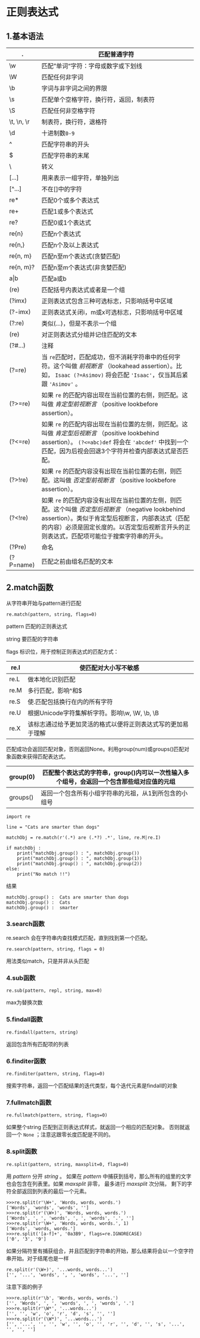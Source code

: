 # 正则表达式

## 1.基本语法

| .            | 匹配普通字符                                                 |
| ------------ | ------------------------------------------------------------ |
| \w           | 匹配”单词“字符：字母或数字或下划线                           |
| \W           | 匹配任何非字词                                               |
| \b           | 字词与非字词之间的界限                                       |
| \s           | 匹配单个空格字符，换行符，返回，制表符                       |
| \S           | 匹配任何非空格字符                                           |
| \t, \n, \r   | 制表符，换行符，退格符                                       |
| \d           | 十进制数`0-9`                                                |
| ^            | 匹配字符串的开头                                             |
| $            | 匹配字符串的末尾                                             |
| \            | 转义                                                         |
| [...]        | 用来表示一组字符，单独列出                                   |
| [^...]       | 不在[]中的字符                                               |
| re*          | 匹配0个或多个表达式                                          |
| re+          | 匹配1或多个表达式                                            |
| re?          | 匹配0或1个表达式                                             |
| re{n}        | 匹配n个表达式                                                |
| re{n,}       | 匹配n个及以上表达式                                          |
| re{n, m}     | 匹配n至m个表达式(贪婪匹配)                                   |
| re{n, m}?    | 匹配n至m个表达式(非贪婪匹配)                                 |
| a\|b         | 匹配a或b                                                     |
| (re)         | 匹配括号内表达式或者是一个组                                 |
| (?imx)       | 正则表达式包含三种可选标志，只影响括号中区域                 |
| (?-imx)      | 正则表达式关闭i，m或x可选标志，只影响括号中区域              |
| (?:re)       | 类似(...)，但是不表示一个组                                  |
| (re)         | 对正则表达式分组并记住匹配的文本                             |
| (?#...)      | 注释                                                         |
| (?=re)       | 当 `re`匹配时，匹配成功，但不消耗字符串中的任何字符。这个叫做 *前视断言* （lookahead assertion）。比如， `Isaac (?=Asimov)` 将会匹配 `'Isaac'`，仅当其后紧跟 `'Asimov'` 。 |
| (?>=re)      | 如果 `re` 的匹配内容出现在当前位置的右侧，则匹配。这叫做 *肯定型前视断言* （positive lookbefore assertion）。 |
| (?<=re)      | 如果 `re` 的匹配内容出现在当前位置的左侧，则匹配。这叫做 *肯定型后视断言* （positive lookbehind assertion）。 `(?<=abc)def` 将会在 `'abcdef'` 中找到一个匹配，因为后视会回退3个字符并检查内部表达式是否匹配。 |
| (?>!re)      | 如果 `re` 的匹配内容没有出现在当前位置的右侧，则匹配。这叫做 *否定型前视断言* （positive lookbefore assertion）。 |
| (?<!re)      | 如果 `re` 的匹配内容没有出现在当前位置的左侧，则匹配。这个叫做 *否定型后视断言* （negative lookbehind assertion）。类似于肯定型后视断言，内部表达式（匹配的内容）必须是固定长度的。以否定型后视断言开头的正则表达式，匹配项可能位于搜索字符串的开头。 |
| (?P<name>re) | 命名                                                         |
| (?P=name)    | 匹配之前由组名匹配的文本                                     |

## 2.match函数

从字符串开始与pattern进行匹配

```
re.match(pattern, string, flags=0)
```

pattern 匹配的正则表达式

string 要匹配的字符串

flags 标识位，用于控制正则表达式的匹配方式：

| re.I | 使匹配对大小写不敏感                                         |
| ---- | ------------------------------------------------------------ |
| re.L | 做本地化识别匹配                                             |
| re.M | 多行匹配，影响^和$                                           |
| re.S | 使.匹配包括换行在内的所有字符                                |
| re.U | 根据Unicode字符集解析字符。影响\w, \W, \b, \B                |
| re.X | 该标志通过给予更加灵活的格式以便将正则表达式写的更加易于理解 |

​	  匹配成功会返回匹配对象，否则返回None。利用group(num)或groups()匹配对象函数来获得匹配表达式。

| group(0) | 匹配整个表达式的字符串，group()内可以一次性输入多个组号，会返回一个包含那些组对应值的元组 |
| -------- | ------------------------------------------------------------ |
| groups() | 返回一个包含所有小组字符串的元祖，从1到所包含的小组号        |

```
import re

line = "Cats are smarter than dogs"

matchObj = re.match(r'(.*) are (.*?) .*', line, re.M|re.I)

if matchObj :
    print("matchObj.group() : ", matchObj.group())
    print("matchObj.group() : ", matchObj.group(1))
    print("matchObj.group() : ", matchObj.group(2))
else:
    print("No match !!")
```

结果

```
matchObj.group() :  Cats are smarter than dogs
matchObj.group() :  Cats
matchObj.group() :  smarter
```



### 3.search函数

re.search 会在字符串内查找模式匹配，直到找到第一个匹配。

```
re.search(pattern, string, flags = 0)
```

用法类似match，只是并非从头匹配

### 4.sub函数

```
re.sub(pattern, repl, string, max=0)
```

max为替换次数

### 5.findall函数

```
re.findall(pattern, string)
```

返回包含所有匹配项的列表

### 6.finditer函数

```
re.finditer(pattern, string, flags=0)
```

搜索字符串，返回一个匹配结果的迭代类型，每个迭代元素是findall的对象

### 7.fullmatch函数

```
re.fullmatch(pattern, string, flags=0)
```

如果整个string 匹配到正则表达式样式，就返回一个相应的匹配对象。 否则就返回一个 `None` ；注意这跟零长度匹配是不同的。

### 8.split函数

```
re.split(pattern, string, maxsplit=0, flags=0)
```

用 *pattern* 分开 *string* 。 如果在 *pattern* 中捕获到括号，那么所有的组里的文字也会包含在列表里。如果 *maxsplit* 非零， 最多进行 *maxsplit* 次分隔， 剩下的字符全部返回到列表的最后一个元素。

```
>>>re.split(r'\W+', 'Words, words, words.')
['Words', 'words', 'words', '']
>>>re.split(r'(\W+)', 'Words, words, words.')
['Words', ', ', 'words', ', ', 'words', '.', '']
>>>re.split(r'\W+', 'Words, words, words.', 1)
['Words', 'words, words.']
>>>re.split('[a-f]+', '0a3B9', flags=re.IGNORECASE)
['0', '3', '9']
```

如果分隔符里有捕获组合，并且匹配到字符串的开始，那么结果将会以一个空字符串开始。对于结尾也是一样

```
re.split(r'(\W+)', '...words, words...')
['', '...', 'words', ', ', 'words', '...', '']
```

注意下面的例子

```
>>>re.split(r'\b', 'Words, words, words.')
['', 'Words', ', ', 'words', ', ', 'words', '.']
>>>re.split(r'\W*', '...words...')
['', '', 'w', 'o', 'r', 'd', 's', '', '']
>>>re.split(r'(\W*)', '...words...')
['', '...', '', '', 'w', '', 'o', '', 'r', '', 'd', '', 's', '...', '', '', '']
```

